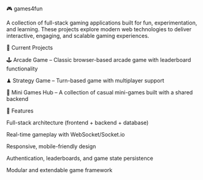 🎮 games4fun

A collection of full-stack gaming applications built for fun, experimentation, and learning. These projects explore modern web technologies to deliver interactive, engaging, and scalable gaming experiences.

📂 Current Projects

🕹 Arcade Game – Classic browser-based arcade game with leaderboard functionality

♟ Strategy Game – Turn-based game with multiplayer support

🎲 Mini Games Hub – A collection of casual mini-games built with a shared backend


🔹 Features

Full-stack architecture (frontend + backend + database)

Real-time gameplay with WebSocket/Socket.io

Responsive, mobile-friendly design

Authentication, leaderboards, and game state persistence

Modular and extendable game framework
